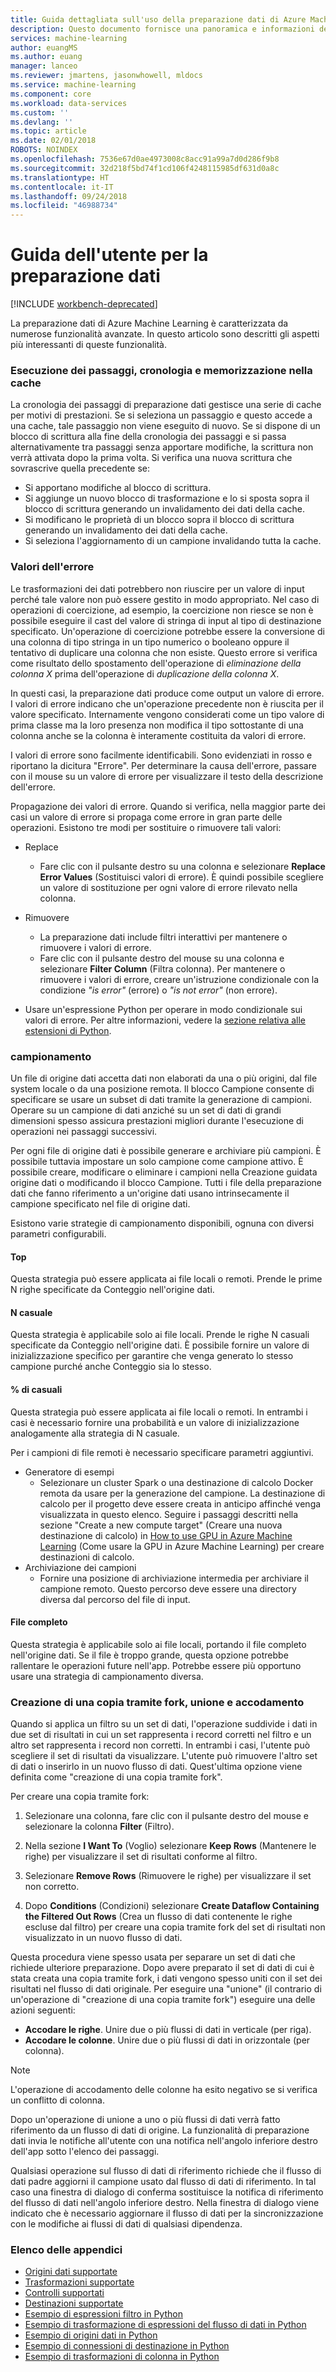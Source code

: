 ```yaml
---
title: Guida dettagliata sull'uso della preparazione dati di Azure Machine Learning | Microsoft Docs
description: Questo documento fornisce una panoramica e informazioni dettagliate su come risolvere i problemi relativi ai dati nella preparazione dati di Azure Machine Learning
services: machine-learning
author: euangMS
ms.author: euang
manager: lanceo
ms.reviewer: jmartens, jasonwhowell, mldocs
ms.service: machine-learning
ms.component: core
ms.workload: data-services
ms.custom: ''
ms.devlang: ''
ms.topic: article
ms.date: 02/01/2018
ROBOTS: NOINDEX
ms.openlocfilehash: 7536e67d0ae4973008c8acc91a99a7d0d286f9b8
ms.sourcegitcommit: 32d218f5bd74f1cd106f4248115985df631d0a8c
ms.translationtype: HT
ms.contentlocale: it-IT
ms.lasthandoff: 09/24/2018
ms.locfileid: "46988734"
---
```

# <a name="data-preparations-user-guide"></a>Guida dell'utente per la preparazione dati 

[!INCLUDE [workbench-deprecated](../../../includes/aml-deprecating-preview-2017.md)] 


La preparazione dati di Azure Machine Learning è caratterizzata da numerose funzionalità avanzate. In questo articolo sono descritti gli aspetti più interessanti di queste funzionalità.

### <a name="step-execution-history-and-caching"></a>Esecuzione dei passaggi, cronologia e memorizzazione nella cache 
La cronologia dei passaggi di preparazione dati gestisce una serie di cache per motivi di prestazioni. Se si seleziona un passaggio e questo accede a una cache, tale passaggio non viene eseguito di nuovo. Se si dispone di un blocco di scrittura alla fine della cronologia dei passaggi e si passa alternativamente tra passaggi senza apportare modifiche, la scrittura non verrà attivata dopo la prima volta. Si verifica una nuova scrittura che sovrascrive quella precedente se:

- Si apportano modifiche al blocco di scrittura.
- Si aggiunge un nuovo blocco di trasformazione e lo si sposta sopra il blocco di scrittura generando un invalidamento dei dati della cache.
- Si modificano le proprietà di un blocco sopra il blocco di scrittura generando un invalidamento dei dati della cache.
- Si seleziona l'aggiornamento di un campione invalidando tutta la cache.

### <a name="error-values"></a>Valori dell'errore

Le trasformazioni dei dati potrebbero non riuscire per un valore di input perché tale valore non può essere gestito in modo appropriato. Nel caso di operazioni di coercizione, ad esempio, la coercizione non riesce se non è possibile eseguire il cast del valore di stringa di input al tipo di destinazione specificato. Un'operazione di coercizione potrebbe essere la conversione di una colonna di tipo stringa in un tipo numerico o booleano oppure il tentativo di duplicare una colonna che non esiste. Questo errore si verifica come risultato dello spostamento dell'operazione di *eliminazione della colonna X* prima dell'operazione di *duplicazione della colonna X*.

In questi casi, la preparazione dati produce come output un valore di errore. I valori di errore indicano che un'operazione precedente non è riuscita per il valore specificato. Internamente vengono considerati come un tipo valore di prima classe ma la loro presenza non modifica il tipo sottostante di una colonna anche se la colonna è interamente costituita da valori di errore.

I valori di errore sono facilmente identificabili. Sono evidenziati in rosso e riportano la dicitura "Errore". Per determinare la causa dell'errore, passare con il mouse su un valore di errore per visualizzare il testo della descrizione dell'errore.

Propagazione dei valori di errore. Quando si verifica, nella maggior parte dei casi un valore di errore si propaga come errore in gran parte delle operazioni. Esistono tre modi per sostituire o rimuovere tali valori:

* Replace
    -  Fare clic con il pulsante destro su una colonna e selezionare **Replace Error Values** (Sostituisci valori di errore). È quindi possibile scegliere un valore di sostituzione per ogni valore di errore rilevato nella colonna.

* Rimuovere
    - La preparazione dati include filtri interattivi per mantenere o rimuovere i valori di errore.
    - Fare clic con il pulsante destro del mouse su una colonna e selezionare **Filter Column** (Filtra colonna). Per mantenere o rimuovere i valori di errore, creare un'istruzione condizionale con la condizione *"is error"* (errore) o *"is not error"* (non errore).

* Usare un'espressione Python per operare in modo condizionale sui valori di errore. Per altre informazioni, vedere la [sezione relativa alle estensioni di Python](data-prep-python-extensibility-overview.md).

### <a name="sampling"></a>campionamento
Un file di origine dati accetta dati non elaborati da una o più origini, dal file system locale o da una posizione remota. Il blocco Campione consente di specificare se usare un subset di dati tramite la generazione di campioni. Operare su un campione di dati anziché su un set di dati di grandi dimensioni spesso assicura prestazioni migliori durante l'esecuzione di operazioni nei passaggi successivi.

Per ogni file di origine dati è possibile generare e archiviare più campioni. È possibile tuttavia impostare un solo campione come campione attivo. È possibile creare, modificare o eliminare i campioni nella Creazione guidata origine dati o modificando il blocco Campione. Tutti i file della preparazione dati che fanno riferimento a un'origine dati usano intrinsecamente il campione specificato nel file di origine dati.

Esistono varie strategie di campionamento disponibili, ognuna con diversi parametri configurabili.

#### <a name="top"></a>Top
Questa strategia può essere applicata ai file locali o remoti. Prende le prime N righe specificate da Conteggio nell'origine dati.

#### <a name="random-n"></a>N casuale 
Questa strategia è applicabile solo ai file locali. Prende le righe N casuali specificate da Conteggio nell'origine dati. È possibile fornire un valore di inizializzazione specifico per garantire che venga generato lo stesso campione purché anche Conteggio sia lo stesso.

#### <a name="random-"></a>% di casuali 
Questa strategia può essere applicata ai file locali o remoti. In entrambi i casi è necessario fornire una probabilità e un valore di inizializzazione analogamente alla strategia di N casuale.

Per i campioni di file remoti è necessario specificare parametri aggiuntivi.

- Generatore di esempi 
  - Selezionare un cluster Spark o una destinazione di calcolo Docker remota da usare per la generazione del campione. La destinazione di calcolo per il progetto deve essere creata in anticipo affinché venga visualizzata in questo elenco. Seguire i passaggi descritti nella sezione "Create a new compute target" (Creare una nuova destinazione di calcolo) in [How to use GPU in Azure Machine Learning](how-to-use-gpu.md) (Come usare la GPU in Azure Machine Learning) per creare destinazioni di calcolo.
- Archiviazione dei campioni 
  - Fornire una posizione di archiviazione intermedia per archiviare il campione remoto. Questo percorso deve essere una directory diversa dal percorso del file di input.

#### <a name="full-file"></a>File completo 
Questa strategia è applicabile solo ai file locali, portando il file completo nell'origine dati. Se il file è troppo grande, questa opzione potrebbe rallentare le operazioni future nell'app. Potrebbe essere più opportuno usare una strategia di campionamento diversa.


### <a name="fork-merge-and-append"></a>Creazione di una copia tramite fork, unione e accodamento

Quando si applica un filtro su un set di dati, l'operazione suddivide i dati in due set di risultati in cui un set rappresenta i record corretti nel filtro e un altro set rappresenta i record non corretti. In entrambi i casi, l'utente può scegliere il set di risultati da visualizzare. L'utente può rimuovere l'altro set di dati o inserirlo in un nuovo flusso di dati. Quest'ultima opzione viene definita come "creazione di una copia tramite fork".

Per creare una copia tramite fork: 
1. Selezionare una colonna, fare clic con il pulsante destro del mouse e selezionare la colonna **Filter** (Filtro).

2. Nella sezione **I Want To** (Voglio) selezionare **Keep Rows** (Mantenere le righe) per visualizzare il set di risultati conforme al filtro.

3. Selezionare **Remove Rows** (Rimuovere le righe) per visualizzare il set non corretto.

4. Dopo **Conditions** (Condizioni) selezionare **Create Dataflow Containing the Filtered Out Rows** (Crea un flusso di dati contenente le righe escluse dal filtro) per creare una copia tramite fork del set di risultati non visualizzato in un nuovo flusso di dati.


Questa procedura viene spesso usata per separare un set di dati che richiede ulteriore preparazione. Dopo avere preparato il set di dati di cui è stata creata una copia tramite fork, i dati vengono spesso uniti con il set dei risultati nel flusso di dati originale. Per eseguire una "unione" (il contrario di un'operazione di "creazione di una copia tramite fork") eseguire una delle azioni seguenti:

- **Accodare le righe**. Unire due o più flussi di dati in verticale (per riga). 
- **Accodare le colonne**. Unire due o più flussi di dati in orizzontale (per colonna).


>[!NOTE]
>L'operazione di accodamento delle colonne ha esito negativo se si verifica un conflitto di colonna.


Dopo un'operazione di unione a uno o più flussi di dati verrà fatto riferimento da un flusso di dati di origine. La funzionalità di preparazione dati invia le notifiche all'utente con una notifica nell'angolo inferiore destro dell'app sotto l'elenco dei passaggi.


Qualsiasi operazione sul flusso di dati di riferimento richiede che il flusso di dati padre aggiorni il campione usato dal flusso di dati di riferimento. In tal caso una finestra di dialogo di conferma sostituisce la notifica di riferimento del flusso di dati nell'angolo inferiore destro. Nella finestra di dialogo viene indicato che è necessario aggiornare il flusso di dati per la sincronizzazione con le modifiche ai flussi di dati di qualsiasi dipendenza.

### <a name="list-of-appendices"></a>Elenco delle appendici 
* [Origini dati supportate](data-prep-appendix2-supported-data-sources.md)  
* [Trasformazioni supportate](data-prep-appendix3-supported-transforms.md)  
* [Controlli supportati](data-prep-appendix4-supported-inspectors.md)  
* [Destinazioni supportate](data-prep-appendix5-supported-destinations.md)  
* [Esempio di espressioni filtro in Python](data-prep-appendix6-sample-filter-expressions-python.md)  
* [Esempio di trasformazione di espressioni del flusso di dati in Python](data-prep-appendix7-sample-transform-data-flow-python.md)  
* [Esempio di origini dati in Python](data-prep-appendix8-sample-source-connections-python.md)  
* [Esempio di connessioni di destinazione in Python](data-prep-appendix9-sample-destination-connections-python.md)  
* [Esempio di trasformazioni di colonna in Python](data-prep-appendix10-sample-custom-column-transforms-python.md)  
